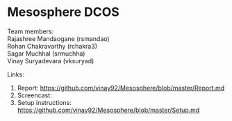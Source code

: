 # Mesosphere DCOS

Team members:<br/>
Rajashree Mandaogane (rsmandao)<br/>
Rohan Chakravarthy (rchakra3)<br/>
Sagar Muchhal (srmuchha)<br/>
Vinay Suryadevara (vksuryad)<br/>


Links:<br/>
1. Report: https://github.com/vinay92/Mesosphere/blob/master/Report.md
2. Screencast: 
3. Setup instructions: https://github.com/vinay92/Mesosphere/blob/master/Setup.md
